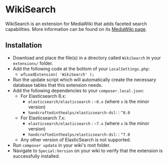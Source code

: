 # WikiSearch

WikiSearch is an extension for MediaWiki that adds faceted search capabilities. More information can be found on its [MediaWiki page](https://www.mediawiki.org/wiki/Extension:WikiSearch).

## Installation

* Download and place the file(s) in a directory called `WikiSearch` in your `extensions/` folder.
* Add the following code at the bottom of your `LocalSettings.php`:
  * `wfLoadExtension( 'WikiSearch' );`
* Run the update script which will automatically create the necessary database tables that this extension needs.
* Add the following dependencies to your `composer.local.json`:
  * For Elasticsearch 8.x:
    * `elasticsearch/elasticsearch` : `~8.x` (where `x` is the minor version)
    * `handcraftedinthealps/elasticsearch-dsl`: : `^8.0`
  * For Elasticsearch 7.x:
    * `elasticsearch/elasticsearch` : `~7.x` (where `x` is the minor version)
    * `handcraftedinthealps/elasticsearch-dsl`: : `^7.0`
  * Any other version of ElasticSearch is not supported.
* Run `composer update` in your wiki's root folder.
* Navigate to `Special:Version` on your wiki to verify that the extension is successfully installed.
